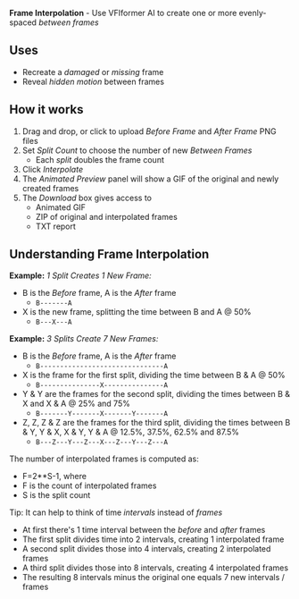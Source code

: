 **Frame Interpolation** - Use VFIformer AI to create one or more evenly-spaced _between frames_

## Uses

- Recreate a _damaged_ or _missing_ frame
- Reveal _hidden motion_ between frames

## How it works

1. Drag and drop, or click to upload _Before Frame_ and _After Frame_ PNG files
1. Set _Split Count_ to choose the number of new _Between Frames_
    - Each _split_ doubles the frame count
1. Click _Interpolate_
1. The _Animated Preview_ panel will show a GIF of the original and newly created frames
1. The _Download_ box gives access to
    - Animated GIF
    - ZIP of original and interpolated frames
    - TXT report

## Understanding Frame Interpolation

**Example:** _1 Split Creates 1 New Frame:_
- B is the _Before_ frame, A is the _After_ frame
    - `B-------A`
- X is the new frame, splitting the time between B and A @ 50%
    - `B---X---A`

**Example:** _3 Splits Create 7 New Frames:_
- B is the _Before_ frame, A is the _After_ frame
    - `B-------------------------------A`
- X is the frame for the first split, dividing the time between B & A @ 50%
    - `B---------------X---------------A`
- Y & Y are the frames for the second split, dividing the times between B & X and X & A @ 25% and 75%
    - `B-------Y-------X-------Y-------A`
- Z, Z, Z & Z are the frames for the third split, dividing the times between B & Y, Y & X, X & Y, Y & A @ 12.5%, 37.5%, 62.5% and 87.5%
    - `B---Z---Y---Z---X---Z---Y---Z---A`

The number of interpolated frames is computed as:
- F=2**S-1, where
- F is the count of interpolated frames
- S is the split count

Tip: It can help to think of time _intervals_ instead of _frames_
- At first there's 1 time interval between the _before_ and _after_ frames
- The first split divides time into 2 intervals, creating 1 interpolated frame
- A second split divides those into 4 intervals, creating 2 interpolated frames
- A third split divides those into 8 intervals, creating 4 interpolated frames
- The resulting 8 intervals minus the original one equals 7 new intervals / frames
